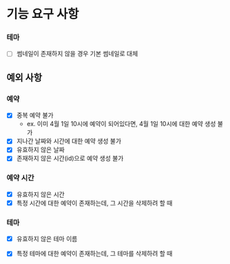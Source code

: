 # 기능 요구 사항

### 테마

* [ ] 썸네일이 존재하지 않을 경우 기본 썸네일로 대체

## 예외 사항

### 예약

* [x] 중복 예약 불가
    * ex. 이미 4월 1일 10시에 예약이 되어있다면, 4월 1일 10시에 대한 예약 생성 불가
* [x] 지나간 날짜와 시간에 대한 예약 생성 불가
* [x] 유효하지 않은 날짜
* [x] 존재하지 않은 시간(id)으로 예약 생성 불가

### 예약 시간

* [x] 유효하지 않은 시간
* [x] 특정 시간에 대한 예약이 존재하는데, 그 시간을 삭제하려 할 때

### 테마

* [x] 유효하지 않은 테마 이름
* [x] 특정 테마에 대한 예약이 존재하는데, 그 테마를 삭제하려 할 때

